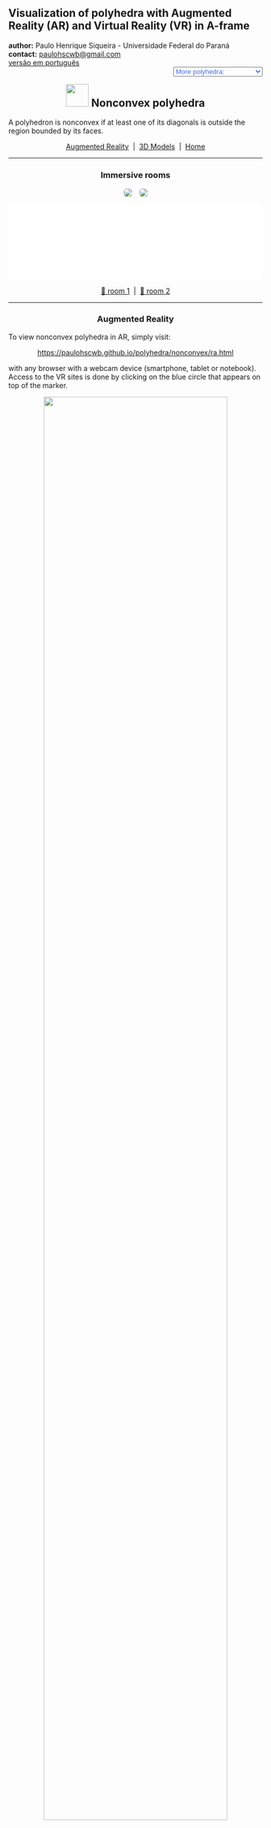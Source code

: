 <link rel="stylesheet" href="scripts/style.css">
<link rel="icon" type="image/png" href="vr/salas/imagens/icone.png?">
<h2>Visualization of polyhedra with Augmented Reality (AR) and Virtual Reality (VR) in A-frame</h2>
 <b>author:</b> Paulo Henrique Siqueira - Universidade Federal do Paraná
 <br><b>contact:</b> <a href="#">paulohscwb@gmail.com</a>
 <br><a href="https://paulohscwb.github.io/polyhedra/nonconvex/pt-br/">versão em português</a>
<form style="margin: 0 auto; float:right; text-align:right; width:100%; margin-bottom:15px;">
	<select id="url" onchange="urlHandler(this.value)" style="color:royalblue;">
		<option disabled selected value>More polyhedra:</option>
		<option value="../archimedes/">Archimedes</option>
		<option value="../catalan/">Catalan</option>
		<option disabled value="../nonconvex/">Non convex</option>
		<option value="../platonic/">Platonic</option>
		<option value="../polyhedron/">Prisms and antiprisms</option>
		<option value="../quasiregular/">Quasi regular</option>
		<option value="../selfintersect/">Self-intersecting</option>
		<option value="../selfintersectsnub/">Self-intersecting snub</option>
		<option value="../selfintersecttruncated/">Self-intersecting truncated</option>
		<option value="../johnson1/">Johnson: 1-32</option>
		<option value="../johnson2/">Johnson: 33-62</option>
		<option value="../johnson3/">Johnson: 63-92</option>
	</select>
</form>
<script>
function urlHandler(value) {                               
    window.location.assign(`${value}`);
}
</script>

<p id="p4"></p>
  <h2 align="center"><img src="vr/salas/imagens/icone.png" style="margin-bottom:-10px" width="45"> Nonconvex polyhedra</h2>
A polyhedron is nonconvex if at least one of its diagonals is outside the region bounded by its faces.
<p align="center"><a href="#ra">Augmented Reality</a><span>&nbsp;&nbsp;|&nbsp;&nbsp;</span><a href="#m3d">3D Models</a><span>&nbsp;&nbsp;|&nbsp;&nbsp;</span><a href="../">Home</a></p>
<hr>
  <h3 align="center">Immersive rooms</h3>
  <p align="center"><img src="vr/salas/videos/nonconvex1.gif" style="max-width: 47%; border-radius:5px; margin-right:15px" loading="lazy"/><img src="vr/salas/videos/nonconvex2.gif" style="max-width: 47%; border-radius:5px" loading="lazy"/></p>
  <div class="embed-container"><iframe width="100%" src="sala1.htm" title="Sala Imersiva de poliedros não convexos" frameborder="0" loading="lazy"></iframe></div>
  <p align="center"><a href="sala1.htm" target="_blank">&#x1f517; room 1</a><span>&nbsp;&nbsp;|&nbsp;&nbsp;</span><a href="sala2.htm" target="_blank">&#x1f517; room 2</a></p>   
<hr>
  <h3 id="ra" align="center">Augmented Reality</h3>
  To view nonconvex polyhedra in AR, simply visit:
<p align="center"><a href="ra.html" target="_blank">https://paulohscwb.github.io/polyhedra/nonconvex/ra.html</a></p> 
with any browser with a webcam device (smartphone, tablet or notebook). 
<br>Access to the VR sites is done by clicking on the blue circle that appears on top of the marker.
<p align="center"><img style="border-radius:7px;" src="ar/example3.jpg" width="85%"></p>
<hr>
<h3 id="m3d" align="center">3D models</h3>
<iframe width="560" height="315" style="max-width:100%" src="https://www.youtube.com/embed/playlist?list=PLy0I_lGW8HxWJpy766Me-L4lhuQGfqR9Y" title="YouTube video player" frameborder="0" allow="accelerometer; autoplay; clipboard-write; encrypted-media; gyroscope; picture-in-picture; web-share" allowfullscreen></iframe>
<h4>1. Escher's Solid</h4>
 <a href="vr/escher.htm" target="_blank" title="3D model" class="fotoA"><img src="ar/181A.png" class="foto"></a><img src="ar/181.png" class="qr">
 <br>Escher's solid is illustrated on the right pedestal in M. C. Escher's "Waterfall" woodcut. It is obtained by augmenting a rhombic dodecahedron until incident edges become parallel, corresponding to augmentation of height for a rhombic dodecahedron. It is the first rhombic dodecahedron stellation and is a space-filling polyhedron. Its convex hull is a cuboctahedron. Its isosceles triangles faces have vertex angles of 70.53° (once) and 54.73° (twice).
<br><br><b>Faces:</b> 48 isosceles triangles | <b>Edges:</b> 72 | <b>Vertices:</b> 26 | <b>Dihedral angles:</b> 117.04° and 90°. <a href="https://mathworld.wolfram.com/EschersSolid.html" target="_blank">More...</a>
<hr>
<h4>2. Escher's Solid Dual</h4>
 <a href="vr/escher_dual.htm" target="_blank" title="3D model" class="fotoA"><img src="ar/114A.png" class="foto"></a><img src="ar/114.png" class="qr">
 <br>The Escher's solid dual was modeled by the author of this page (Paulo Henrique Siqueira) using the coordinates of the vertices and the respective edges of the Escher solid. It is a truncated cube, determining hexagonal, octagonal and rectangular faces.
<br><br><b>Faces:</b> 8 regular hexagons, 6 octagons and 12 rectangles | <b>Edges:</b> 72 | <b>Vertices:</b> 48 | <b>Dihedral angles:</b> 114.74°, 125,26° and 135°. <a href="https://mathworld.wolfram.com/EschersSolid.html" target="_blank">More...</a>
 <hr>
 <h4>3. Stella Octangula</h4>
 <a href="vr/stella_octangula.htm" target="_blank" title="3D model" class="fotoA"><img src="ar/182A.png" class="foto"></a><img src="ar/182.png" class="qr">
 <br>The stella octangula is a polyhedron composed of a tetrahedron and its dual (a second tetrahedron rotated 180 degrees with respect to the first). The stella octangula is also (incorrectly) called the stellated tetrahedron, and is the only stellation of the octahedron. A wireframe version of the stella octangula is sometimes known as the merkaba and has mystical properties.
<br><br><b>Faces:</b> 8 equilateral triangles | <b>Edges:</b> 12 | <b>Vertices:</b> 8 | <b>Dihedral angle:</b> 70.53°. <a href="https://mathworld.wolfram.com/StellaOctangula.html" target="_blank">More...</a>
 <hr>
 <h4>4. Rhombic Hexecontahedron</h4>
 <a href="vr/rhombic_hexecontahedron.htm" target="_blank" title="3D model" class="fotoA"><img src="ar/183A.png" class="foto"></a><img src="ar/183.png" class="qr">
 <br>The rhombic hexecontahedron is a 60-faced polyhedron that can be obtained by stellating the rhombic triacontahedron, by placing a plane along each edge which is perpendicular to the plane of symmetry in which the edge lies, and taking the solid bounded by these planes gives a hexecontahedron. Therefore, it is a rhombic triacontahedron stellation. Its rhombi faces have vertex angles of 63.43° and 116.57°.
<br><br><b>Faces:</b> 60 rhombi | <b>Edges:</b> 120 | <b>Vertices:</b> 62 | <b>Dihedral angles:</b> 72° and 216°. <a href="https://mathworld.wolfram.com/RhombicHexecontahedron.html" target="_blank">More...</a>
 <hr>
 <h4>5. Concave Dodecahedron</h4>
 <a href="vr/concave_dodecahedron.htm" target="_blank" title="3D model" class="fotoA"><img src="ar/184A.png" class="foto"></a><img src="ar/184.png" class="qr">
 <br>The endodocahedron, also called the concave pyrohedral dodecahedron, is the concave solid corresponding to the interior void formed when each face of a regular dodecahedron is folded along a diagonal and resulting faces are unfolded to form a cube. The endodocehedron with unit edge lengths corresponds to removing six square-base oblique wedges of edge length &phi; (where &phi; is the golden ratio), height 1/2 and ridge length 1/2 from a cube of edge length &phi;. 
<br><br><b>Faces:</b> 12 symmetric concave pentagons | <b>Edges:</b> 30 | <b>Vertices:</b> 20 | <b>Dihedral angles:</b> 63.43° and 243.43°. <a href="https://mathworld.wolfram.com/Endododecahedron.html" target="_blank">More...</a>
 <hr>
 <h4>6. Jessen's Orthogonal Icosahedron</h4>
 <a href="vr/jessens_orthogonal_icosahedron.htm" target="_blank" title="3D model" class="fotoA"><img src="ar/185A.png" class="foto"></a><img src="ar/185.png" class="qr">
 <br>The Jessen's orthogonal icosahedron is a polyhedron constructed by replacing six pairs of adjacent triangles in an icosahedron (whose edges form a skew quadrilateral) with pairs of isosceles triangles sharing a common base. The polyhedron can be constructed by dividing the sides of the octahedron in the golden ratio (as used in the construction of the icosahedron along the edges of the octahedron), but reversing the long and short segments. The skeleton of Jessen's orthogonal icosahedron is the icosahedral graph. This polyhedron has 8 equilateral triangles and 12 isosceles triangles (with angles of 109.47 and 35.26°).
<br><br><b>Faces:</b> 20 triangles | <b>Edges:</b> 30 | <b>Vertices:</b> 12 | <b>Dihedral angles:</b> 90° and 270°. <a href="https://mathworld.wolfram.com/JessensOrthogonalIcosahedron.html" target="_blank">More...</a>
 <hr>
 <h4>7. Small Stellated Dodecahedron</h4>
 <a href="vr/small_stellated_dodecahedron.htm" target="_blank" title="3D model" class="fotoA"><img src="ar/186A.png" class="foto"></a><img src="ar/186.png" class="qr">
 <br><span class="titulo">U<sub>34</sub></span> The small stellated dodecahedron is the Kepler-Poinsot solids whose dual polyhedron is the great dodecahedron. The small stellated dodecahedron appeared in 1430 as a mosaic by Paolo Uccello on the floor of San Marco cathedral, Venice. It was rediscovered by Kepler (who used th term "urchin") in his work Harmonice Mundi in 1619, and again by Poinsot in 1809. The 12 pentagrammic faces can be constructing from an icosahedron by finding the 12 sets of five vertices that are coplanar and connecting each set to form a pentagram.
<br><br><b>Faces:</b> 12 regular pentagrams | <b>Edges:</b> 30 | <b>Vertices:</b> 12 | <b>Dihedral angle:</b> 116.57°. <a href="https://mathworld.wolfram.com/SmallStellatedDodecahedron.html" target="_blank">More...</a>
 <hr>
 <h4>8. Great Stellated Dodecahedron</h4>
 <a href="vr/great_stellated_dodecahedron.htm" target="_blank" title="3D model" class="fotoA"><img src="ar/187A.png" class="foto"></a><img src="ar/187.png" class="qr">
 <br><span class="titulo">U<sub>52</sub></span> The great stellated dodecahedron is one of the Kepler-Poinsot solids, and its dual is the great icosahedron. The great stellated dodecahedron was published by Wenzel Jamnitzer in 1568. It was rediscovered by Kepler, and again by Poinsot in 1809. The great stellated dodecahedron can be constructed from a dodecahedron by selecting the 144 sets of five coplanar vertices, then discarding sets whose edges correspond to the edges of the original dodecahedron: this gives 12 pentagrams.
<br><br><b>Faces:</b> 12 regular pentagrams | <b>Edges:</b> 30 | <b>Vertices:</b> 20 | <b>Dihedral angle:</b> 63.43°. <a href="https://mathworld.wolfram.com/GreatStellatedDodecahedron.html" target="_blank">More...</a>
 <hr>
 <h4>9. Great Dodecahedron</h4>
 <a href="vr/great_dodecahedron.htm" target="_blank" title="3D model" class="fotoA"><img src="ar/188A.png" class="foto"></a><img src="ar/188.png" class="qr">
 <br><span class="titulo">U<sub>35</sub></span> The great dodecahedron is the Kepler-Poinsot solid whose dual is the small stellated dodecahedron. It is concave, and consists of 12 intersecting pentagonal faces. The 12 pentagonal faces can be constructing from an icosahedron by finding the 12 sets five vertices that are coplanar and connecting each set to form a pentagon. The skeleton of the great dodecahedron is isomorphic to the icosahedral graph. 
<br><br><b>Faces:</b> 12 regular pentagons | <b>Edges:</b> 30 | <b>Vertices:</b> 12 | <b>Dihedral angle:</b> 63.43°. <a href="https://mathworld.wolfram.com/GreatDodecahedron.html" target="_blank">More...</a>
 <hr>
 <h4>10. Great Icosahedron</h4>
 <a href="vr/great_icosahedron.htm" target="_blank" title="3D model" class="fotoA"><img src="ar/189A.png" class="foto"></a><img src="ar/189.png" class="qr">
 <br><span class="titulo">U<sub>53</sub></span> The great icosahedron is one of the Kepler-Poinsot solids whose dual is the great stellated dodecahedron. The great icosahedron can be constructed from an icosahedron with unit edge lengths by taking the 20 sets of vertices that are mutually spaced by a distance &phi; (the golden ratio). The solid therefore consists of 20 equilateral triangles, and the symmetry of their arrangement is such that the resulting solid contains 12 pentagrams. 
<br><br><b>Faces:</b> 20 equilateral triangles | <b>Edges:</b> 30 | <b>Vertices:</b> 12 | <b>Dihedral angle:</b> 41.81°. <a href="https://mathworld.wolfram.com/GreatIcosahedron.html" target="_blank">More...</a>
<p class="topop"><a href="#p4" class="topo">back to top</a></p>
<hr>
<h4>11. Small Dodecahemicosahedron</h4>
 <a href="vr/small_dodecahemicosahedron.htm" target="_blank" title="3D model" class="fotoA"><img src="ar/190A.png" class="foto"></a><img src="ar/190.png" class="qr">
 <br><span class="titulo">U<sub>62</sub></span> The uniform polyhedron whose dual polyhedron is the small dodecahemicosacron. It is a faceted version of the icosidodecahedron. It is a hemipolyhedron with ten hexagonal faces passing through the model center.  
<br><br><b>Faces:</b> 12 regular pentagrams and 10 regular hexagons | <b>Edges:</b> 60 | <b>Vertices:</b> 30 | <b>Dihedral angle:</b> 79.19°. <a href="https://mathworld.wolfram.com/SmallDodecahemicosahedron.html" target="_blank">More...</a>
 <hr>
<h4>12. Great Dodecahemidodecahedron</h4>
 <a href="vr/great_dodecahemidodecahedron.htm" target="_blank" title="3D model" class="fotoA"><img src="ar/191A.png" class="foto"></a><img src="ar/191.png" class="qr">
 <br><span class="titulo">U<sub>70</sub></span> The great dodecahemidodecahedron is a uniform nonconvex polyhedron whose its vertex figure is a crossed quadrilateral and its dual is the great dodecahemidodecacron. Its circumradius for unit edge length is &phi;<sup>-1</sup>, where &phi; is the golden ratio.  
<br><br><b>Faces:</b> 12 regular pentagrams and 6 regular decagrams | <b>Edges:</b> 60 | <b>Vertices:</b> 30 | <b>Dihedral angle:</b> 63.43°. <a href="https://mathworld.wolfram.com/GreatDodecahemidodecahedron.html" target="_blank">More...</a>
 <hr>
<h4>13. Great Dodecahemicosahedron</h4>
 <a href="vr/great_dodecahemicosahedron.htm" target="_blank" title="3D model" class="fotoA"><img src="ar/192A.png" class="foto"></a><img src="ar/192.png" class="qr">
 <br><span class="titulo">U<sub>65</sub></span> The great dodecahemicosahedron (or small dodecahemiicosahedron) is a nonconvex uniform polyhedron whose its vertex figure is a crossed quadrilateral. It is a faceted dodecadodecahedron and the circumradius for unit edge length is 2. 
<br><br><b>Faces:</b> 12 regular pentagons and 10 regular hexagons | <b>Edges:</b> 60 | <b>Vertices:</b> 30 | <b>Dihedral angle:</b> 37.38°. <a href="https://mathworld.wolfram.com/GreatDodecahemicosahedron.html" target="_blank">More...</a>
 <hr>
<h4>14. Small Dodecahemidodecahedron</h4>
 <a href="vr/small_dodecahemidodecahedron.htm" target="_blank" title="3D model" class="fotoA"><img src="ar/193A.png" class="foto"></a><img src="ar/193.png" class="qr">
 <br><span class="titulo">U<sub>51</sub></span> The small dodecahemidodecahedron is a nonconvex uniform polyhedron whose dual polyhedron is the small dodecahemidodecacron. Its circumradius for unit edge lengths is R=&phi;, where &phi; is the golden ratio. 
<br><br><b>Faces:</b> 12 regular pentagons and 10 regular decagons | <b>Edges:</b> 60 | <b>Vertices:</b> 30 | <b>Dihedral angle:</b> 63.43°. <a href="https://mathworld.wolfram.com/SmallDodecahemidodecahedron.html" target="_blank">More...</a>
 <hr>
<h4>15. Great Icosihemidodecahedron</h4>
 <a href="vr/great_icosihemidodecahedron.htm" target="_blank" title="3D model" class="fotoA"><img src="ar/194A.png" class="foto"></a><img src="ar/194.png" class="qr">
 <br><span class="titulo">U<sub>71</sub></span> The great icosihemidodecahedron is a nonconvex uniform polyhedron whose dual is the great icosihemidodecacron. Its circumradius for unit edge lengths is R=&phi;<sup>-1</sup>, where &phi; is the golden ratio. 
<br><br><b>Faces:</b> 20 equilateral triangles and 6 regular decagrams | <b>Edges:</b> 60 | <b>Vertices:</b> 30 | <b>Dihedral angle:</b> 37.38°. <a href="https://mathworld.wolfram.com/GreatIcosihemidodecahedron.html" target="_blank">More...</a>
 <hr>
<h4>16. Small Icosihemidodecahedron</h4>
 <a href="vr/small_icosihemidodecahedron.htm" target="_blank" title="3D model" class="fotoA"><img src="ar/195A.png" class="foto"></a><img src="ar/195.png" class="qr">
 <br><span class="titulo">U<sub>49</sub></span> The small icosihemidodecahedron is a nonconvex uniform polyhedron whose dual polyhedron is the small icosihemidodecacron. It is a faceted version of the icosidodecahedron. 
<br><br><b>Faces:</b> 20 equilateral triangles and 6 regular decagons | <b>Edges:</b> 60 | <b>Vertices:</b> 30 | <b>Dihedral angle:</b> 79.19°. <a href="https://mathworld.wolfram.com/SmallIcosihemidodecahedron.html" target="_blank">More...</a>
 <hr>
<h4>17. Octahemioctahedron</h4>
 <a href="vr/octahemioctahedron.htm" target="_blank" title="3D model" class="fotoA"><img src="ar/196A.png" class="foto"></a><img src="ar/196.png" class="qr">
 <br><span class="titulo">U<sub>3</sub></span> The octatetrahedron is a nonconvex uniform polyhedron whose dual polyhedron is the octahemioctacron. It is a faceted cuboctahedron. For unit edge length, its circumradius is R=1.  
<br><br><b>Faces:</b> 8 equilateral triangles and 6 regular hexagons | <b>Edges:</b> 24 | <b>Vertices:</b> 12 | <b>Dihedral angle:</b> 70.53°. <a href="https://mathworld.wolfram.com/Octahemioctahedron.html" target="_blank">More...</a>
 <hr>
<h4>18. Tetrahemihexahedron</h4>
 <a href="vr/tetrahemihexahedron.htm" target="_blank" title="3D model" class="fotoA"><img src="ar/197A.png" class="foto"></a><img src="ar/197.png" class="qr">
 <br><span class="titulo">U<sub>4</sub></span> The tetrahemihexahedron is a nonconvex uniform polyhedron whose dual polyhedron is the tetrahemihexacron. It is a faceted form of the octahedron. It is the only non-prismatic uniform polyhedron with an odd number of faces.
<br><br><b>Faces:</b> 4 equilateral triangles and 3 squares | <b>Edges:</b> 12 | <b>Vertices:</b> 6 | <b>Dihedral angle:</b> 54.74°. <a href="https://mathworld.wolfram.com/Tetrahemihexahedron.html" target="_blank">More...</a>
 <hr>
<h4>19. Cubohemioctahedron</h4>
 <a href="vr/cubohemioctahedron.htm" target="_blank" title="3D model" class="fotoA"><img src="ar/198A.png" class="foto"></a><img src="ar/198.png" class="qr">
 <br><span class="titulo">U<sub>15</sub></span> The cubohemioctahedron is a nonconvex uniform polyhedron whose dual is the hexahemioctacron. It is a faceted version of the cuboctahedron. Its circumradius for unit edge length is R=1. 
<br><br><br><br><b>Faces:</b> 6 squares and 4 regular hexagons | <b>Edges:</b> 24 | <b>Vertices:</b> 12 | <b>Dihedral angle:</b> 54.74°. <a href="https://mathworld.wolfram.com/Cubohemioctahedron.html" target="_blank">More...</a>
 <hr>
<h4>20. Möbius Deltahedron - 24 faces</h4>
 <a href="vr/mobius24.htm" target="_blank" title="3D model" class="fotoA"><img src="ar/119A.png" class="foto"></a><img src="ar/119.png" class="qr">
 <br>A deltahedron is a polyhedron with faces that are all equilateral triangles. There are five acoptic deltahedra for which every edge line is on a symmetry plane. Möbius Triangles are those that occur on the surface of a sphere has been divided its symmetry planes. Möbius Deltahedra are simply isomers of the Möbius Triangle versions of the tetrahedron, cube and dodecahedron.
<br><br><b>Faces:</b> 24 equilateral triangles | <b>Edges:</b> 36 | <b>Vertices:</b> 14 | <b>Dihedral angles:</b> 334.15°, 193.09° and 131.81°. <a href="https://www.interocitors.com/polyhedra/Deltahedra/Mobius/index.html" target="_blank">More...</a>
<p class="topop"><a href="#p4" class="topo">back to top</a></p>
<hr>
<h4>21. Möbius Deltahedron dual</h4>
 <a href="vr/mobius24_dual.htm" target="_blank" title="3D model" class="fotoA"><img src="ar/113A.png" class="foto"></a><img src="ar/113.png" class="qr">
 <br>It is a truncated tetrahedron, determining hexagonal and rectangular faces. The dual of Möbius Deltahedron (24 faces) was modeled by the author of this page (Paulo Henrique Siqueira) using the coordinates of the vertices and the respective edges of the Möbius Deltahedron.
<br><br><b>Faces:</b> 8 hexagons and 6 rectangles | <b>Edges:</b> 36 | <b>Vertices:</b> 24 | <b>Dihedral angles:</b> 125.25° and 109.47°. <a href="https://www.interocitors.com/polyhedra/Deltahedra/Mobius/index.html" target="_blank">More...</a>
<hr>
<h4>22. Möbius Octakis Hexahedron</h4>
 <a href="vr/mobius48a.htm" target="_blank" title="3D model" class="fotoA"><img src="ar/118A.png" class="foto"></a><img src="ar/118.png" class="qr">
 <br>The Octakis Hexahedron is a 48-faced Möbius deltahedron derived from the cube and the medial rhombic triacontahedron. It is one of five deltahedrons that have each edge in a plane of symmetry.
<br><br><b>Faces:</b> 48 equilateral triangles | <b>Edges:</b> 72 | <b>Vertices:</b> 26 | <b>Dihedral angles:</b> 319.8°, 203.74° and 105.16°. <a href="https://www.interocitors.com/polyhedra/Deltahedra/Mobius/index.html" target="_blank">More...</a>
<hr>
<h4>23. Möbius Octakis Hexahedron dual</h4>
 <a href="vr/mobius48a_dual.htm" target="_blank" title="3D model" class="fotoA"><img src="ar/112A.png" class="foto"></a><img src="ar/112.png" class="qr">
 <br>It is a truncated octahedron, determining hexagonal, octagonal and rectangular faces. The dual of Möbius Octakis Hexahedron was modeled by the author of this page (Paulo Henrique Siqueira) using the coordinates of the vertices and the respective edges of the Möbius Octakis Hexahedron.
<br><br><b>Faces:</b> 6 octagons, 12 rectangles and 8 hexagons | <b>Edges:</b> 72 | <b>Vertices:</b> 48 | <b>Dihedral angles:</b> 144.74°, 125.19° and 135°. <a href="https://www.interocitors.com/polyhedra/Deltahedra/Mobius/index.html" target="_blank">More...</a>
 <hr>
<h4>24. Möbius Hexakis Octahedron</h4>
 <a href="vr/mobius48b.htm" target="_blank" title="3D model" class="fotoA"><img src="ar/117A.png" class="foto"></a><img src="ar/117.png" class="qr">
 <br>The Hexakis Octahedron is a 48-faced Möbius deltahedron derived from the cube and the medial rhombic triacontahedron. It is one of five deltahedrons that have each edge in a plane of symmetry.
<br><br><b>Faces:</b> 48 equilateral triangles | <b>Edges:</b> 72 | <b>Vertices:</b> 26 | <b>Dihedral angles:</b> 352.13°, 123.82° and 93.74°. <a href="https://www.interocitors.com/polyhedra/Deltahedra/Mobius/index.html" target="_blank">More...</a>
<hr>
<h4>25. Möbius Hexakis Icosahedron</h4>
 <a href="vr/mobius120a.htm" target="_blank" title="3D model" class="fotoA"><img src="ar/116A.png" class="foto"></a><img src="ar/116.png" class="qr">
 <br>The Hexakis Icosahedron is a 120-faced Möbius deltahedron derived from the icosahedron and the great rhombic triacontahedron. It is one of five deltahedrons that have each edge in a plane of symmetry.
<br><br><b>Faces:</b> 120 equilateral triangles | <b>Edges:</b> 180 | <b>Vertices:</b> 62 | <b>Dihedral angles:</b> 282.71°, 206.75° and 85.47°. <a href="https://www.interocitors.com/polyhedra/Deltahedra/Mobius/index.html" target="_blank">More...</a>
<hr>
<h4>26. Möbius 10-akis Dodecahedron</h4>
 <a href="vr/mobius120b.htm" target="_blank" title="3D model" class="fotoA"><img src="ar/115A.png" class="foto"></a><img src="ar/115.png" class="qr">
 <br>The 10-akis Dodecahedron is a 120-faced Möbius deltahedron derived from the dodecahedron and the great rhombic triacontahedron. It is one of five deltahedrons that have each edge in a plane of symmetry.
<br><br><b>Faces:</b> 120 equilateral triangles | <b>Edges:</b> 180 | <b>Vertices:</b> 62 | <b>Dihedral angles:</b> 332.16°, 132.64° and 82.51°. <a href="https://www.interocitors.com/polyhedra/Deltahedra/Mobius/index.html" target="_blank">More...</a>
 <p class="topop"><a href="#p4" class="topo">back to top</a></p>

<br><a rel="license" href="http://creativecommons.org/licenses/by-nc-nd/4.0/"><img alt="Licença Creative Commons" style="border-width:0" src="https://i.creativecommons.org/l/by-nc-nd/4.0/88x31.png" loading="lazy"/></a><br /><span xmlns:dct="http://purl.org/dc/terms/" property="dct:title">Polyhedra: Nonconvex</span> by <a xmlns:cc="http://creativecommons.org/ns#" href="https://paulohscwb.github.io/polyhedra/nonconvex/" property="cc:attributionName" rel="cc:attributionURL">Paulo Henrique Siqueira</a> is licensed with a license <a rel="license" href="http://creativecommons.org/licenses/by-nc-nd/4.0/">Creative Commons Attribution-NonCommercial-NoDerivatives 4.0 International</a>.

<h4>How to cite this work:</h4> 
<p>Siqueira, P.H., "Polyhedra: Nonconvex". Available in: <https://paulohscwb.github.io/polyhedra/nonconvex/>, October 2022.</p>

<br><b>References:</b>
<br>Weisstein, Eric W. "Archimedean Solid" From MathWorld-A Wolfram Web Resource. <a href="http://mathworld.wolfram.com/ArchimedeanSolid.html" target="_blank">http://mathworld.wolfram.com/ArchimedeanSolid.html</a>
<br>Weisstein, Eric W. "Platonic Solid" From MathWorld-A Wolfram Web Resource. <a href="http://mathworld.wolfram.com/PlatonicSolid.html" target="_blank">http://mathworld.wolfram.com/PlatonicSolid.html</a>
<br>Weisstein, Eric W. "Archimedean Dual" From MathWorld-A Wolfram Web Resource. <a href="https://mathworld.wolfram.com/ArchimedeanDual.html" target="_blank">https://mathworld.wolfram.com/ArchimedeanDual.html</a>
<br>Weisstein, Eric W. "Uniform Polyhedron." From MathWorld--A Wolfram Web Resource. <a href="https://mathworld.wolfram.com/UniformPolyhedron.html" target="_blank">https://mathworld.wolfram.com/UniformPolyhedron.html</a>
<br>Wikipedia <a href="https://en.wikipedia.org/wiki/Archimedean_solid" target="_blank">https://en.wikipedia.org/wiki/Archimedean_solid</a>
<br>Wikipedia <a href="https://en.wikipedia.org/wiki/en.wikipedia.org/wiki/Platonic_solid" target="_blank">https://en.wikipedia.org/wiki/Platonic_solid</a>
<br>McCooey, David I. "Visual Polyhedra". <a href="http://dmccooey.com/polyhedra/" target="_blank">http://dmccooey.com/polyhedra/</a>
